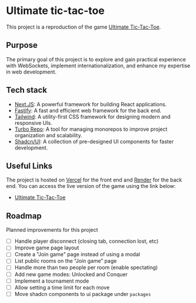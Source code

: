 # Ultimate tic-tac-toe

This project is a reproduction of the game [Ultimate Tic-Tac-Toe](https://en.wikipedia.org/wiki/Ultimate_tic-tac-toe).

## Purpose

The primary goal of this project is to explore and gain practical experience with WebSockets, implement internationalization, and enhance my expertise in web development.

## Tech stack

- [Next.JS](https://nextjs.org/): A powerful framework for building React applications.
- [Fastify](https://fastify.dev/): A fast and efficient web framework for the back end.
- [Tailwind](https://tailwindcss.com/): A utility-first CSS framework for designing modern and responsive UIs.
- [Turbo Repo](https://turbo.build/): A tool for managing monorepos to improve project organization and scalability.
- [Shadcn/UI](https://ui.shadcn.com/): A collection of pre-designed UI components for faster development.

## Useful Links

The project is hosted on [Vercel](https://vercel.com) for the front end and [Render](https://render.com) for the back end. You can access the live version of the game using the link below:

- [Ultimate Tic-Tac-Toe](https://ultimate-tic-tac-toe-mota.vercel.app/)

## Roadmap

Planned improvements for this project

- [ ] Handle player disconnect (closing tab, connection lost, etc)
- [ ] Improve game page layout
- [ ] Create a "Join game" page instead of using a modal
- [ ] List public rooms on the “Join game” page
- [ ] Handle more than two people per room (enable spectating)
- [ ] Add new game modes: Unlocked and Conquer
- [ ] Implement a tournament mode
- [ ] Allow setting a time limit for each move
- [ ] Move shadcn components to ui package under `packages`
